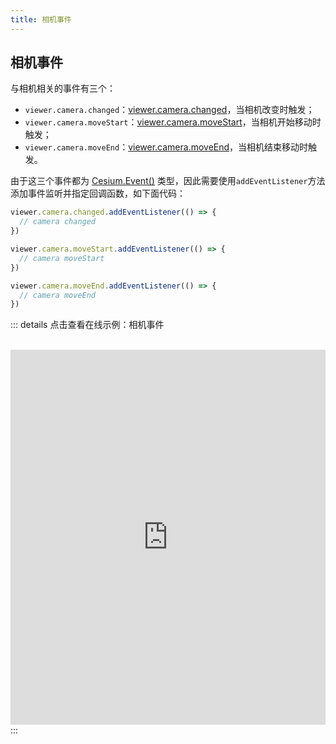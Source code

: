 ```yaml
---
title: 相机事件
---
```


## 相机事件

与相机相关的事件有三个：
- `viewer.camera.changed`：[viewer.camera.changed](https://cesium.com/learn/cesiumjs/ref-doc/Camera.html?classFilter=Camera#changed)，当相机改变时触发；
- `viewer.camera.moveStart`：[viewer.camera.moveStart](https://cesium.com/learn/cesiumjs/ref-doc/Camera.html?classFilter=Camera#moveStart)，当相机开始移动时触发；
- `viewer.camera.moveEnd`：[viewer.camera.moveEnd](https://cesium.com/learn/cesiumjs/ref-doc/Camera.html?classFilter=Camera#moveEnd)，当相机结束移动时触发。

由于这三个事件都为 [Cesium.Event()](https://cesium.com/learn/cesiumjs/ref-doc/Event.html#Event) 类型，因此需要使用`addEventListener`方法添加事件监听并指定回调函数，如下面代码：

```javascript
viewer.camera.changed.addEventListener(() => {
  // camera changed
})

viewer.camera.moveStart.addEventListener(() => {
  // camera moveStart
})

viewer.camera.moveEnd.addEventListener(() => {
  // camera moveEnd
})
```

::: details 点击查看在线示例：相机事件

<br/>
 <iframe
 height=600 
 width=100% 
 src="https://syzdev.cn/cesium-docs-demo/event/cameraEvent.html" 
 frameborder=0 >
 </iframe>
:::